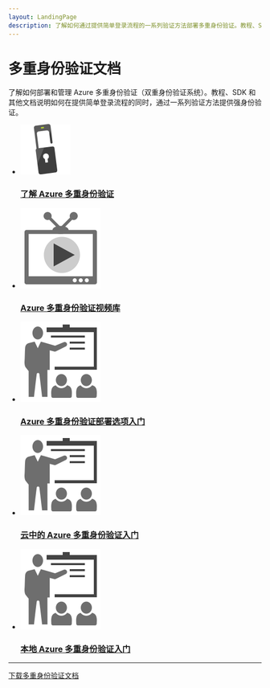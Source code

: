```yaml
---
layout: LandingPage
description: 了解如何通过提供简单登录流程的一系列验证方法部署多重身份验证。教程、SDK 等。
---
```

# 多重身份验证文档

了解如何部署和管理 Azure 多重身份验证（双重身份验证系统）。教程、SDK 和其他文档说明如何在提供简单登录流程的同时，通过一系列验证方法提供强身份验证。

<ul class="panelContent cardsFTitle">
    <li><a href="/opsacndocsdemo/multi-factor-authentication/multi-factor-authentication">
<div class="cardSize"><div class="cardPadding"><div class="card"><div class="cardImageOuter"><div class="cardImage"><img src="media/index/multi-factor-authentication.svg" alt="" /></div></div><div class="cardText"><h3>了解 Azure 多重身份验证</h3></div></div></div>
        </div></a>
</li>
    <li><a href="https://azure.microsoft.com/documentation/videos/index/?services=multi-factor-authentication">
<div class="cardSize"><div class="cardPadding"><div class="card"><div class="cardImageOuter"><div class="cardImage"><img src="media/index/video-library.svg" alt="" /></div></div><div class="cardText"><h3>Azure 多重身份验证视频库</h3></div></div></div>
        </div></a>
</li>
    <li><a href="/opsacndocsdemo/multi-factor-authentication/multi-factor-authentication-get-started">
<div class="cardSize"><div class="cardPadding"><div class="card"><div class="cardImageOuter"><div class="cardImage"><img src="media/index/get-started.svg" alt="" /></div></div><div class="cardText"><h3>Azure 多重身份验证部署选项入门</h3></div></div></div>
        </div></a>
</li>
    <li><a href="/opsacndocsdemo/multi-factor-authentication/multi-factor-authentication-get-started-cloud">
<div class="cardSize"><div class="cardPadding"><div class="card"><div class="cardImageOuter"><div class="cardImage"><img src="media/index/get-started.svg" alt="" /></div></div><div class="cardText"><h3>云中的 Azure 多重身份验证入门</h3></div></div></div>
        </div></a>
</li>
    <li><a href="/opsacndocsdemo/multi-factor-authentication/multi-factor-authentication-get-started-server">
<div class="cardSize"><div class="cardPadding"><div class="card"><div class="cardImageOuter"><div class="cardImage"><img src="media/index/get-started.svg" alt="" /></div></div><div class="cardText"><h3>本地 Azure 多重身份验证入门</h3></div></div></div>
        </div></a>
</li>
</ul>

---

<div class="downloadHolder"><a href="https://opbuildstorageprod.blob.core.windows.net/output-pdf-files/zh-cn/Azure.azure-documents/live/multi-factor-authentication.pdf">
<div class="img"></div>
        <div class="text">下载多重身份验证文档</div>
    </a>

</div>

<!---HONumber=Mooncake_0213_2017-->